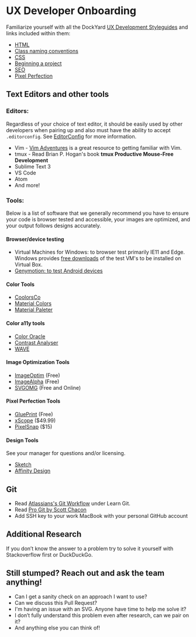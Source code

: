 # UX Developer Onboarding

Familiarize yourself with all the DockYard
[UX Development Styleguides](https://github.com/deic-dk/deic-styleguides/tree/master/ux-dev)
and links included within them:

+ [HTML](https://github.com/deic-dk/deic-styleguides/blob/master/ux-dev/html.md)
+ [Class naming conventions](https://github.com/deic-dk/deic-styleguides/blob/master/ux-dev/class-naming-conventions.md)
+ [CSS](https://github.com/deic-dk/deic-styleguides/blob/master/ux-dev/css.md)
+ [Beginning a project](https://github.com/deic-dk/deic-styleguides/blob/master/ux-dev/beginning-a-project.md)
+ [SEO](https://github.com/deic-dk/deic-styleguides/blob/master/ux-dev/seo.md)
+ [Pixel Perfection](https://github.com/deic-dk/deic-styleguides/blob/master/ux-dev/pixel-perfection.md)

## Text Editors and other tools

### Editors:

Regardless of your choice of text editor, it should be easily used by other developers when pairing up and also must have the ability to accept `.editorconfig`. See [EditorConfig](http://editorconfig.org/#download) for more information.

+ Vim -  [Vim Adventures](http://vim-adventures.com/) is a great resource to getting familiar with Vim.
+ tmux - Read Brian P. Hogan's book __tmux Productive Mouse-Free Development__
+ Sublime Text 3
+ VS Code
+ Atom
+ And more!

### Tools:

Below is a list of software that we generally recommend you have to ensure your code is browser tested and accessible, your images are optimized, and your output follows designs accurately.

#### Browser/device testing

+ Virtual Machines for Windows: to browser test primarily IE11 and Edge. Windows provides [free downloads](https://developer.microsoft.com/en-us/microsoft-edge/tools/vms/) of the test VM's to be installed on Virtual Box.
+ [Genymotion: to test Android devices](https://www.genymotion.com/)

#### Color Tools
  + [CoolorsCo](https://coolors.co/)
  + [Material Colors](https://www.materialui.co/colors)
  + [Material Paleter](https://www.materialpalette.com/colors)

#### Color a11y tools
  + [Color Oracle](http://colororacle.org/)
  + [Contrast Analyser](https://developer.paciellogroup.com/resources/contrastanalyser/)
  + [WAVE](https://chrome.google.com/webstore/detail/wave-evaluation-tool/jbbplnpkjmmeebjpijfedlgcdilocofh)

#### Image Optimization Tools
  + [ImageOptim](https://imageoptim.com/mac) (Free)
  + [ImageAlpha](https://pngmini.com/) (Free)
  + [SVGOMG](https://jakearchibald.github.io/svgomg/) (Free and Online)

#### Pixel Perfection Tools
  + [GluePrint](http://glueprintapp.com/) (Free)
  + [xScope](https://xscopeapp.com/) ($49.99)
  + [PixelSnap](https://getpixelsnap.com/) ($15)

#### Design Tools
See your manager for questions and/or licensing.
+ [Sketch](https://www.sketchapp.com/)
+ [Affinity Design](http://affinity.serif.com/designer)

## Git

+ Read [Atlassians's Git Workflow](https://www.atlassian.com/git) under Learn Git.
+ Read [Pro Git by Scott Chacon](http://git-scm.com/book/en/v2)
+ Add SSH key to your work MacBook with your personal GitHub account

## Additional Research

If you don’t know the answer to a problem try to solve it yourself
with Stackoverflow first or DuckDuckGo.

## Still stumped? Reach out and ask the team anything! 

+ Can I get a sanity check on an approach I want to use? 
+ Can we discuss this Pull Request?
+ I'm having an issue with an SVG. Anyone have time to help me solve it? 
+ I don’t fully understand this problem even after research, can we pair on it?
+ And anything else you can think of! 
